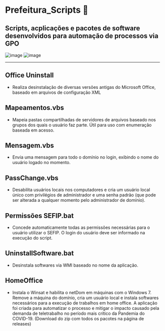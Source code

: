 # Prefeitura_Scripts 📜
Scripts, acplicações e pacotes de software desenvolvidos para automação de processos via GPO
-----------------
![image](https://img.shields.io/badge/VBScript-VBS-blue)
![image](https://img.shields.io/badge/Batchfile-bat-blue)

-----------------
Office Uninstall 
-----------------
- Realiza desinstalação de diversas versões antigas do Microsoft Office, baseado em arquivos de configuração XML

Mapeamentos.vbs 
-----------------
- Mapeia pastas compartilhadas de servidores de arquivos baseado nos grupos dos quais o usuário faz parte. Útil para uso com enumeração baseada em acesso.

Mensagem.vbs 
-----------------
- Envia uma mensagem para todo o domínio no login, exibindo o nome do usuário logado no momento.

PassChange.vbs
-----------------
- Desabilita usuários locais nos computadores e cria um usuário local único com privilégios de administrador e uma senha padrão (que pode ser alterada a qualquer momento pelo administrador de domínio).
 
Permissões SEFIP.bat
-----------------
- Concede automaticamente todas as permissões necessárias para o usuário utilizar o SEFIP. O login do usuário deve ser informado na execução do script.

UninstallSoftware.bat
-----------------
- Desinstala softwares via WMI baseado no nome da aplicação.

HomeOffice
-----------------
- Instala o Winsat e habilita o netDom em máquinas com o Windows 7. Remove a máquina do domínio, cria um usuário local e instala softwares necessários para a execução de trabalhos em home office. A aplicação foi criada para automatizar o processo e mitigar o impacto causado pela demanda de teletrabalho no período mais crítico da Pandemia do COVID-19. (Download do zip com todos os pacotes na página de releases)
